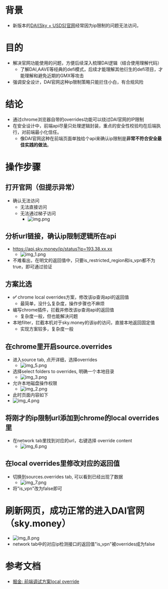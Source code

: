 # 背景
- 新版本的[DAI(Sky + USDS)官网](https://sky.money/)经常因为ip限制的问题无法访问，

# 目的
- 解决官网功能使用的问题，方便后续深入梳理DAI逻辑（结合使用理解代码）
  - 了解DAI,AAVE等经典的defi模式，后续才能理解其他衍生的defi项目，才能理解和避免近期的GMX等攻击
- 强调安全设计，DAI官网这种ip限制策略只能拦住小白，有合规风险

# 结论
- 通过chrome浏览器自带的overrides功能可以绕过DAI官网的IP限制
- 在安全设计中，前端api尽量只处理逻辑封装，重点的安全性校验均在后端执行，对前端最小化信任。
  - 像DAI官网这种在前端页面单独给个api来确认ip限制是**非常不符合安全最佳实践的做法**。

# 操作步骤
## 打开官网（但提示异常）
- 确认无法访问
  - 无法直接访问
  - 无法通过梯子访问
    - ![img.png](img.png)
## 分析url链接，确认ip限制逻辑所在api
- https://api.sky.money/ip/status?ip=193.38.xx.xx
  - ![img_1.png](img_1.png)
- 不难看出，在明文的返回值中，只要is_restricted_region和is_vpn都不为true，即可通过验证

## 方案比选
- **✅** chrome local overrides方案，修改该ip查询api的返回值
  - 最简单，没什么复杂度，操作步骤也不麻烦
- 编写chrome插件，拦截并修改该ip查询api的返回值
  - 复杂度一般，但也能解决问题
- 本地filter，拦截本机对于sky.money的该ip的访问，直接本地返回固定值
  - 实现方案较多，复杂度一般

## 在chrome里开启source.overrides
- 进入source tab, 点开详细，选择overrides
  - ![img_5.png](img_5.png)
- 选择select folders to overrides, 明确一个本地目录
  - ![img_3.png](img_3.png)
- 允许本地磁盘操作权限
  - ![img_2.png](img_2.png)
- 此时页面内容如下
- ![img_4.png](img_4.png)

## 将刚才的ip限制url添加到chrome的local overrides里
- 在network tab里找到对应的url，右键选择 override content
  - ![img_6.png](img_6.png)
## 在local overrides里修改对应的返回值
- 切换到sources.overrides tab, 可以看到已经出现了数据
  - ![img_7.png](img_7.png)
- 将"is_vpn"改为false即可

# 刷新网页，成功正常的进入DAI官网（sky.money）
- ![img_8.png](img_8.png)
- network tab中的对应ip检测接口的返回值"is_vpn"被overrides成为false

# 参考文档
- [掘金: 前端调试方案local override](https://juejin.cn/post/7380510171639857164)